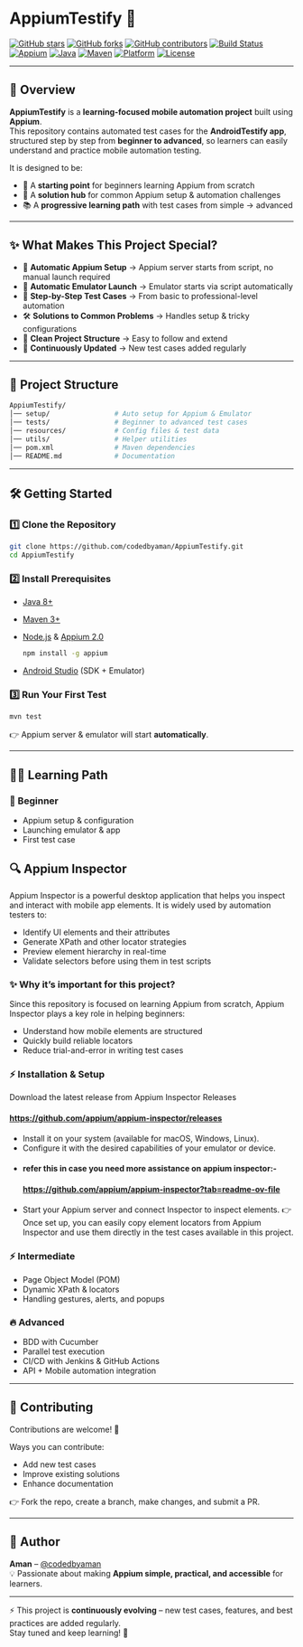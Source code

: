 # AppiumTestify 🚀  

[![GitHub stars](https://img.shields.io/github/stars/codedbyaman/AppiumTestify?style=social)](https://github.com/codedbyaman/AppiumTestify/stargazers)  [![GitHub forks](https://img.shields.io/github/forks/codedbyaman/AppiumTestify?style=social)](https://github.com/codedbyaman/AppiumTestify/network/members)  [![GitHub contributors](https://img.shields.io/github/contributors/codedbyaman/AppiumTestify)](https://github.com/codedbyaman/AppiumTestify/graphs/contributors)  [![Build Status](https://img.shields.io/badge/build-passing-brightgreen)]()  [![Appium](https://img.shields.io/badge/Appium-2.0-blue)](https://appium.io/)  [![Java](https://img.shields.io/badge/Java-8%2B-orange)](https://www.java.com/)  [![Maven](https://img.shields.io/badge/Maven-3%2B-red)](https://maven.apache.org/)  [![Platform](https://img.shields.io/badge/Platform-Android-green)]()  [![License](https://img.shields.io/badge/License-MIT-lightgrey)](#-license)  

---

## 📖 Overview  

**AppiumTestify** is a **learning-focused mobile automation project** built using **Appium**.  
This repository contains automated test cases for the **AndroidTestify app**, structured step by step from **beginner to advanced**, so learners can easily understand and practice mobile automation testing.  

It is designed to be:  
- 🎯 A **starting point** for beginners learning Appium from scratch  
- 🧩 A **solution hub** for common Appium setup & automation challenges  
- 📚 A **progressive learning path** with test cases from simple → advanced  

---

## ✨ What Makes This Project Special?  

- 🚀 **Automatic Appium Setup** → Appium server starts from script, no manual launch required  
- 📱 **Automatic Emulator Launch** → Emulator starts via script automatically  
- 🧩 **Step-by-Step Test Cases** → From basic to professional-level automation  
- 🛠 **Solutions to Common Problems** → Handles setup & tricky configurations  
- 📂 **Clean Project Structure** → Easy to follow and extend  
- 🔄 **Continuously Updated** → New test cases added regularly  

---

## 📂 Project Structure  

```bash
AppiumTestify/
│── setup/                # Auto setup for Appium & Emulator
│── tests/                # Beginner to advanced test cases
│── resources/            # Config files & test data
│── utils/                # Helper utilities
│── pom.xml               # Maven dependencies
│── README.md             # Documentation
```

---

## 🛠 Getting Started  

### 1️⃣ Clone the Repository  
```bash
git clone https://github.com/codedbyaman/AppiumTestify.git
cd AppiumTestify
```

### 2️⃣ Install Prerequisites  
- [Java 8+](https://www.java.com/)  
- [Maven 3+](https://maven.apache.org/)  
- [Node.js](https://nodejs.org/) & [Appium 2.0](https://appium.io/)
  
  ```bash
  npm install -g appium
  ```  
- [Android Studio](https://developer.android.com/studio) (SDK + Emulator)  

### 3️⃣ Run Your First Test  
```bash
mvn test
```

👉 Appium server & emulator will start **automatically**.  

---

## 🧑‍💻 Learning Path  

### 🔰 Beginner  
- Appium setup & configuration  
- Launching emulator & app  
- First test case

## 🔍 Appium Inspector

Appium Inspector is a powerful desktop application that helps you inspect and interact with mobile app elements. It is widely used by automation testers to:

- Identify UI elements and their attributes
- Generate XPath and other locator strategies
- Preview element hierarchy in real-time
- Validate selectors before using them in test scripts

### ✨ Why it’s important for this project?

Since this repository is focused on learning Appium from scratch, Appium Inspector plays a key role in helping beginners:
- Understand how mobile elements are structured
- Quickly build reliable locators
- Reduce trial-and-error in writing test cases

### ⚡ Installation & Setup

Download the latest release from Appium Inspector Releases
 #### https://github.com/appium/appium-inspector/releases
- Install it on your system (available for macOS, Windows, Linux).
- Configure it with the desired capabilities of your emulator or device.
- #### refer this in case you need more assistance on appium inspector:-
  #### https://github.com/appium/appium-inspector?tab=readme-ov-file
- Start your Appium server and connect Inspector to inspect elements.
👉 Once set up, you can easily copy element locators from Appium Inspector and use them directly in the test cases available in this project.

### ⚡ Intermediate  
- Page Object Model (POM)  
- Dynamic XPath & locators  
- Handling gestures, alerts, and popups  

### 🔥 Advanced  
- BDD with Cucumber  
- Parallel test execution  
- CI/CD with Jenkins & GitHub Actions  
- API + Mobile automation integration  

---

## 🤝 Contributing  

Contributions are welcome! 🚀  

Ways you can contribute:  
- Add new test cases  
- Improve existing solutions  
- Enhance documentation  

👉 Fork the repo, create a branch, make changes, and submit a PR.  

---

## 👤 Author  

**Aman** – [@codedbyaman](https://github.com/codedbyaman)  
💡 Passionate about making **Appium simple, practical, and accessible** for learners.  

---

⚡ This project is **continuously evolving** – new test cases, features, and best practices are added regularly.  
Stay tuned and keep learning! 🚀  
